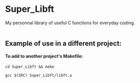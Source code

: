 # Super_Libft
My personnal library of useful C functions for everyday coding.
<br />
<br />

## Example of use in a different project:


#### To add to another project's Makefile:

`cd Super_Libft && make`

`gcc $(SRC) Super_Libft/libft.a`

